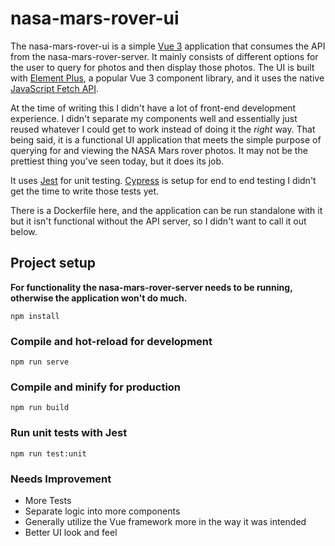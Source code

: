 # nasa-mars-rover-ui
The nasa-mars-rover-ui is a simple [Vue 3](https://v3.vuejs.org/) application that consumes the API from the nasa-mars-rover-server.
It mainly consists of different options for the user to query for photos and then display those photos. The UI is built with [Element Plus](https://element-plus.org/#/en-US), a
popular Vue 3 component library, and it uses the native [JavaScript Fetch API](https://developer.mozilla.org/en-US/docs/Web/API/Fetch_API). 

At the time of writing this I didn't have a lot of front-end development experience. I didn't separate my 
components well and essentially just reused whatever I could get to work instead of doing it the *right* way. 
That being said, it is a functional UI application that meets the simple purpose of querying for and viewing the 
NASA Mars rover photos. It may not be the prettiest thing you've seen today, but it does its job. 

It uses [Jest](https://jestjs.io/) for unit testing. [Cypress](https://www.cypress.io/) is setup for end to end testing 
I didn't get the time to write those tests yet. 

There is a Dockerfile here, and the application can be run standalone with it but it isn't functional without the API 
server, so I didn't want to call it out below. 


## Project setup
**For functionality the nasa-mars-rover-server needs to be running, otherwise the application won't do much.**
```
npm install
```

### Compile and hot-reload for development
```
npm run serve
```

### Compile and minify for production
```
npm run build
```

### Run unit tests with Jest
```
npm run test:unit
```

### Needs Improvement
- More Tests
- Separate logic into more components
- Generally utilize the Vue framework more in the way it was intended
- Better UI look and feel
